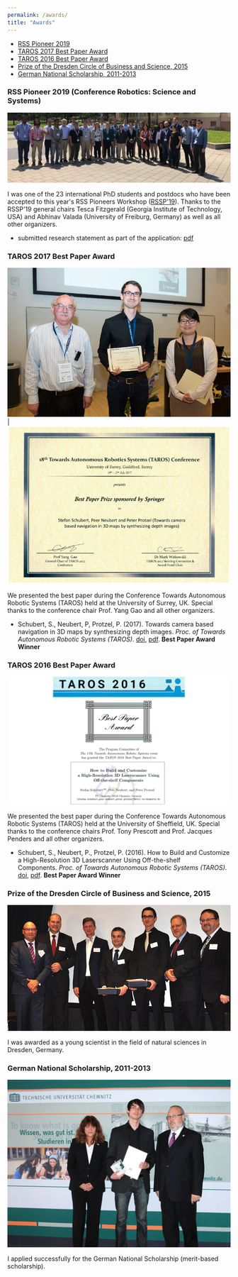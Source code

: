 ```yaml
---
permalink: /awards/
title: "Awards"
---
```

- [RSS Pioneer 2019](https://stschubert.github.io/awards/#rss-pioneer-2019-conference-robotics-science-and-systems)
- [TAROS 2017 Best Paper Award](awards#TAROS%202017%20Best%20Paper%20Award)
- [TAROS 2016 Best Paper Award](#TAROS%202016%20Best%20Paper%20Award)
- [Prize of the Dresden Circle of Business and Science, 2015](#Prize%20of%20the%20Dresden%20Circle%20of%20Business%20and%20Science,%202015)
- [German National Scholarship, 2011-2013](#German%20National%20Scholarship,%202011-2013)

### RSS Pioneer 2019 (Conference Robotics: Science and Systems)
![Group photo RSS Pioneers 2019](/_images/awards/rssp19.jpg)

I was one of the 23 international PhD students and postdocs who have been accepted to this year's RSS Pioneers Workshop ([RSSP'19](https://sites.google.com/view/rsspioneers2019/participants)). Thanks to the RSSP'19 general chairs Tesca Fitzgerald (Georgia Institute of Technology, USA) and Abhinav Valada (University of Freiburg, Germany) as well as all other organizers.
- submitted research statement as part of the application: [pdf](/_pdfs/rssp19_research_statement.pdf)


### TAROS 2017 Best Paper Award

![image](/_images/awards/photo_taros17_001.jpg)  |  ![image](/_images/awards/taros2017_best_paper.jpg)

We presented the best paper during the Conference Towards Autonomous Robotic Systems (TAROS) held at the University of Surrey, UK. Special thanks to the conference chair Prof. Yang Gao and all other organizers.
- Schubert, S., Neubert, P, Protzel, P. (2017). Towards camera based navigation in 3D maps by synthesizing depth images. _Proc. of Towards Autonomous Robotic Systems (TAROS)_. [doi](https://dx.doi.org/10.1007/978-3-319-64107-2_49), [pdf](https://www.tu-chemnitz.de/etit/proaut/publications/taros17.pdf). **Best Paper Award Winner**


### TAROS 2016 Best Paper Award

![image](/_images/awards/taros2016_best_paper.png)

We presented the best paper during the Conference Towards Autonomous Robotic Systems (TAROS) held at the University of Sheffield, UK. Special thanks to the conference chairs Prof. Tony Prescott and Prof. Jacques Penders and all other organizers.
- Schubert, S., Neubert, P., Protzel, P. (2016). How to Build and Customize a High-Resolution 3D Laserscanner Using Off-the-shelf Components. _Proc. of Towards Autonomous Robotic Systems (TAROS)_. [doi](https://dx.doi.org/10.1007/978-3-319-40379-3_33), [pdf](https://www.tu-chemnitz.de/etit/proaut/publications/taros16.pdf). **Best Paper Award Winner**


### Prize of the Dresden Circle of Business and Science, 2015

![image](/_images/awards/prize_dresden_circle_of_business_and_science.jpg "(left to right: Michael von Bronk (Dresden Circle of Business and Science), Prof. Dr. Michael Ruck (TU Dresden), Dr. Andreas Handschuh (TU Bergakademie Freiberg), Dr.-Ing. Stefan Schafföner (Prize Winner, TU Bergakademie Freiberg), M.Sc. Stefan Schubert (Prize Winner, TU Chemnitz), Prof. Dr. Peter Protzel (TU Chemnitz), Prof. Dr. Endrik Wilhelm (Dresden Circle of Business and Science))")

I was awarded as a young scientist in the field of natural sciences in Dresden, Germany.


### German National Scholarship, 2011-2013

![image](/_images/awards/deutschlandstipendium.jpg)

I applied successfully for the German National Scholarship (merit-based scholarship).
